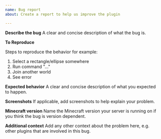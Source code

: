 ```yaml
---
name: Bug report
about: Create a report to help us improve the plugin

---
```


**Describe the bug**
A clear and concise description of what the bug is.

**To Reproduce**

Steps to reproduce the behavior for example:
1. Select a rectangle/ellipse somewhere
2. Run command "..."
3. Join another world
4. See error

**Expected behavior**
A clear and concise description of what you expected to happen.

**Screenshots**
If applicable, add screenshots to help explain your problem.

**Minecraft version**
Name the Minecraft version your server is running on if you think the bug is version dependent.

**Additional context**
Add any other context about the problem here, e.g. other plugins that are involved in this bug.